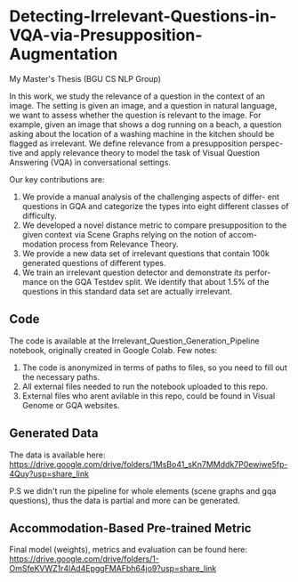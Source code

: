 # Detecting-Irrelevant-Questions-in-VQA-via-Presupposition-Augmentation
My Master's Thesis (BGU CS NLP Group)

In this work, we study the relevance of a question in the context of an image.
The setting is given an image, and a question in natural language,
we want to assess whether the question is relevant to the image. 
For example, given an image that shows a dog running on a beach, a question
asking about the location of a washing machine in the kitchen should be
flagged as irrelevant. We define relevance from a presupposition perspec-tive
and apply relevance theory to model the task of Visual Question Answering (VQA) in conversational settings.

Our key contributions are:
1. We provide a manual analysis of the challenging aspects of differ-
ent questions in GQA and categorize the types into eight different
classes of difficulty.
2. We developed a novel distance metric to compare presupposition to
the given context via Scene Graphs relying on the notion of accom-
modation process from Relevance Theory.
3. We provide a new data set of irrelevant questions that contain 100k
generated questions of different types.
4. We train an irrelevant question detector and demonstrate its perfor-
mance on the GQA Testdev split. We identify that about 1.5% of the
questions in this standard data set are actually irrelevant.


## Code
The code is available at the Irrelevant_Question_Generation_Pipeline notebook, originally created in Google Colab.
Few notes:
1. The code is anonymized in terms of paths to files, so you need to fill out the necessary paths.
2. All external files needed to run the notebook uploaded to this repo.
3. External files who arent avilable in this repo, could be found in Visual Genome or GQA websites.

## Generated Data
The data is available here: 
https://drive.google.com/drive/folders/1MsBo41_sKn7MMddk7P0ewiwe5fp-4Quy?usp=share_link

P.S we didn't run the pipeline for whole elements (scene graphs and gqa questions), thus
the data is partial and more can be generated.

## Accommodation-Based Pre-trained Metric
Final model (weights), metrics and evaluation can be found here:
https://drive.google.com/drive/folders/1-OmSfeKVWZ1r4lAd4EpggFMAFbh64jo9?usp=share_link

